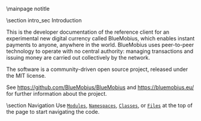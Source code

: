 \mainpage notitle

\section intro_sec Introduction

This is the developer documentation of the reference client for an experimental new digital currency called BlueMobius,
which enables instant payments to anyone, anywhere in the world. BlueMobius uses peer-to-peer technology to operate
with no central authority: managing transactions and issuing money are carried out collectively by the network.

The software is a community-driven open source project, released under the MIT license.

See https://github.com/BlueMobius/BlueMobius and https://bluemobius.eu/ for further information about the project.

\section Navigation
Use <a href="modules.html"><code>Modules</code></a>, <a href="namespaces.html"><code>Namespaces</code></a>, <a href="classes.html"><code>Classes</code></a>, or <a href="files.html"><code>Files</code></a> at the top of the page to start navigating the code.

